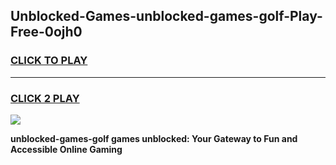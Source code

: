 
## Unblocked-Games-unblocked-games-golf-Play-Free-0ojh0
<h3>
<a href="https://premium76.site?title=unblocked-games-golf&ref=17A">CLICK TO PLAY</a></h3>
<hr>

<h3>
<a href="https://premium76.site?title=unblocked-games-golf&ref=17A">CLICK 2 PLAY</a>
  
</h3>

<a href="https://premium76.site?title=unblocked-games-golf&ref=17A"><img src="https://clearcache.store/games.png"></a>


**unblocked-games-golf games unblocked: Your Gateway to Fun and Accessible Online Gaming**
